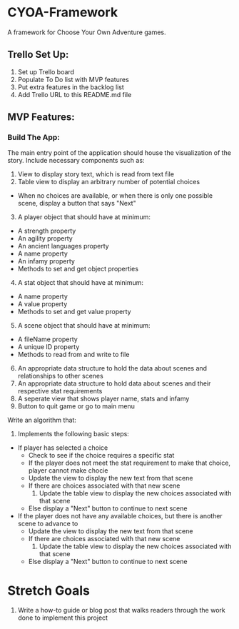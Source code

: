 # **CYOA-Framework**
A framework for Choose Your Own Adventure games.

## **Trello Set Up:**

1. Set up Trello board
2. Populate To Do list with MVP features
3. Put extra features in the backlog list
4. Add Trello URL to this README.md file


## **MVP Features:**

### **Build The App:**

The main entry point of the application should house the visualization of the story. Include necessary components such as:

1. View to display story text, which is read from text file
2. Table view to display an arbitrary number of potential choices
  - When no choices are available, or when there is only one possible scene, display a button that says "Next"
3. A player object that should have at minimum:
  - A strength property
  - An agility property
  - An ancient languages property
  - A name property
  - An infamy property
  - Methods to set and get object properties
4. A stat object that should have at minimum:
  - A name property
  - A value property
  - Methods to set and get value property
5. A scene object that should have at minimum:
  - A fileName property
  - A unique ID property
  - Methods to read from and write to file
6. An appropriate data structure to hold the data about scenes and relationships to other scenes
7. An appropriate data structure to hold data about scenes and their respective stat requirements
8. A seperate view that shows player name, stats and infamy
9. Button to quit game or go to main menu

Write an algorithm that:

1. Implements the following basic steps:
  - If player has selected a choice
    - Check to see if the choice requires a specific stat
    - If the player does not meet the stat requirement to make that choice, player cannot make chocie
    - Update the view to display the new text from that scene
    - If there are choices associated with that new scene
      1. Update the table view to display the new choices associated with that scene
    - Else display a "Next" button to continue to next scene
  - If the player does not have any available choices, but there is another scene to advance to
    - Update the view to display the new text from that scene
    - If there are choices associated with that new scene
      1. Update the table view to display the new choices associated with that scene
    - Else display a "Next" button to continue to next scene
    
# **Stretch Goals**

1. Write a how-to guide or blog post that walks readers through the work done to implement this project
